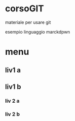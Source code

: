# corsoGIT
materiale per usare git

esempio linguaggio marckdpwn

# menu
## liv1 a
## liv1 b
### liv 2 a
### liv 2 b
